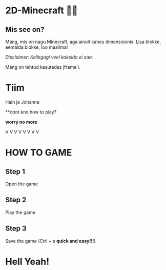 # 2D-Minecraft 🧙‍♂️
## Mis see on?
Mäng, mis on nagu Minecraft, aga ainult kahes dimensioonis. Lisa blokke, eemalda blokke, loo maailma!

*Disclaimer: Kellegagi veel kakelda ei saa.*

Mäng on tehtud kasutades jframe'i.
# Tiim
Hain ja Johanna

**dont kno how to play?

**worry no more**

V V V V V V V V
# HOW TO GAME
## Step 1
Open the game
## Step 2
Play the game
## Step 3
Save the game (Ctrl + s **quick and easy!!!**)
# Hell Yeah!

